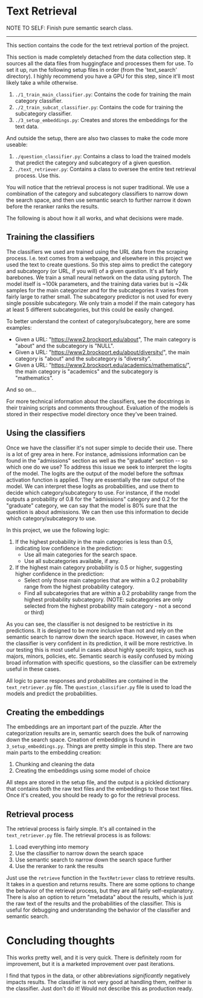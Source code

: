 # Text Retrieval

NOTE TO SELF: Finish pure semantic search class.


---


This section contains the code for the text retrieval portion of the project. 

This section is made completely detached from the data collection step. It sources all the data files from huggingface and processes them for use. To set it up, run the following setup files in order (from the 'text_search' directory). I highly recommend you have a GPU for this step, since it'll most likely take a while otherwise.

1. `./1_train_main_classifier.py`: Contains the code for training the main category classifier.
2. `./2_train_subcat_classifier.py`: Contains the code for training the subcategory classifier.
3. `./3_setup_embeddings.py`: Creates and stores the embeddings for the text data.

And outside the setup, there are also two classes to make the code more useable:

1. `./question_classifier.py`: Contains a class to load the trained models that predict the category and subcategory of a given question.
2. `./text_retriever.py`: Contains a class to oversee the entire text retrieval process. Use this.

You will notice that the retrieval process is not super traditional. We use a combination of the category and subcategory classifiers to narrow down the search space, and then use semantic search to further narrow it down before the reranker ranks the results.

The following is about how it all works, and what decisions were made.

## Training the classifiers

The classifiers we used are trained using the URL data from the scraping process. I.e. text comes from a webpage, and elsewhere in this project we used the text to create questions. So this step aims to predict the category and subcategory (or URL, if you will) of a given question. It's all fairly barebones. We train a small neural network on the data using pytorch. The model itself is ~100k parameters, and the training data varies but is ~24k samples for the main categorizer and for the subcategories it varies from fairly large to rather small. The subcategory predictor is not used for every single possible subcategory. We only train a model if the main category has at least 5 different subcategories, but this could be easily changed. 

To better understand the context of category/subcategory, here are some examples:

- Given a URL: "https://www2.brockport.edu/about", The main category is "about" and the subcategory is "NULL".
- Given a URL: "https://www2.brockport.edu/about/diversity/", the main category is "about" and the subcategory is "diversity".
- Given a URL: "https://www2.brockport.edu/academics/mathematics/", the main category is "academics" and the subcategory is "mathematics".

And so on...

For more technical information about the classifiers, see the docstrings in their training scripts and comments throughout. Evaluation of the models is stored in their respective model directory once they've been trained.

## Using the classifiers

Once we have the classifier it's not super simple to decide their use. There is a lot of grey area in here. For instance, admissions information can be found in the "admissions" section as well as the "graduate" section -- so which one do we use? To address this issue we seek to interpret the logits of the model. The logits are the output of the model before the softmax activation function is applied. They are essentially the raw output of the model. We can interpret these logits as probabilities, and use them to decide which category/subcategory to use. For instance, if the model outputs a probability of 0.8 for the "admissions" category and 0.2 for the "graduate" category, we can say that the model is 80% sure that the question is about admissions. We can then use this information to decide which category/subcategory to use.

In this project, we use the following logic:

1. If the highest probability in the main categories is less than 0.5, indicating low confidence in the prediction:
   - Use all main categories for the search space.
   - Use all subcategories available, if any.
2. If the highest main category probability is 0.5 or higher, suggesting higher confidence in the prediction:
   - Select only those main categories that are within a 0.2 probability range from the highest probability category.
   - Find all subcategories that are within a 0.2 probability range from the highest probability subcategory. (NOTE: subcategories are only selected from the highest probability main category - not a second or third)

As you can see, the classifier is not designed to be restrictive in its predictions. It is designed to be more inclusive than not and rely on the semantic search to narrow down the search space. However, in cases when the classifier is very confident in its prediction, it will be more restrictive. In our testing this is most useful in cases about highly speciifc topics, such as majors, minors, policies, etc. Semantic search is easily confused by mixing broad information with specific questions, so the classifier can be extremely useful in these cases.

All logic to parse responses and probabilites are contained in the `text_retriever.py` file. The `question_classifier.py` file is used to load the models and predict the probabilities.

## Creating the embeddings

The embeddings are an important part of the puzzle. After the categorization results are in, semantic search does the bulk of narrowing down the search space. Creation of embeddings is found in `3_setup_embeddings.py`. Things are pretty simple in this step. There are two main parts to the embedding creation:

1. Chunking and cleaning the data
2. Creating the embeddings using some model of choice

All steps are stored in the setup file, and the output is a pickled dictionary that contains both the raw text files and the embeddings to those text files. Once it's created, you should be ready to go for the retrieval process.

## Retrieval process

The retrieval process is fairly simple. It's all contained in the `text_retriever.py` file. The retrieval process is as follows:

1. Load everything into memory
2. Use the classifier to narrow down the search space
3. Use semantic search to narrow down the search space further
4. Use the reranker to rank the results

Just use the `retrieve` function in the `TextRetriever` class to retrieve results. It takes in a question and returns results. There are some options to change the behavior of the retrieval process, but they are all fairly self-explanatory. There is also an option to return "metadata" about the results, which is just the raw text of the results and the probabilities of the classifier. This is useful for debugging and understanding the behavior of the classifier and semantic search.

# Concluding thoughts

This works pretty well, and it is very quick. There is definitely room for improvement, but it is a marketed improvement over past iterations.

I find that typos in the data, or other abbreviations *significantly* negatively impacts results. The classifier is not very good at handling them, neither is the classifier. Just don't do it! Would not describe this as production ready. 
